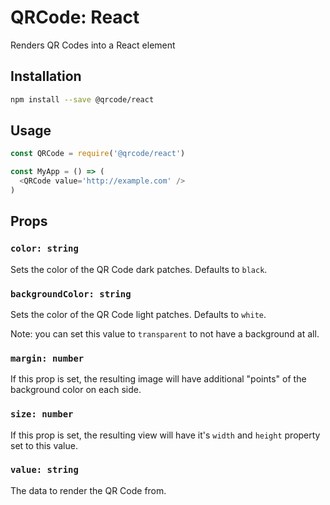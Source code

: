 # QRCode: React

Renders QR Codes into a React element

## Installation

```sh
npm install --save @qrcode/react
```

## Usage

```js
const QRCode = require('@qrcode/react')

const MyApp = () => (
  <QRCode value='http://example.com' />
)
```

## Props

### `color: string`

Sets the color of the QR Code dark patches. Defaults to `black`.

### `backgroundColor: string`

Sets the color of the QR Code light patches. Defaults to `white`.

Note: you can set this value to `transparent` to not have a background at all.

### `margin: number`

If this prop is set, the resulting image will have additional "points" of the background color on each side.

### `size: number`

If this prop is set, the resulting view will have it's `width` and `height` property set to this value.

### `value: string`

The data to render the QR Code from.
